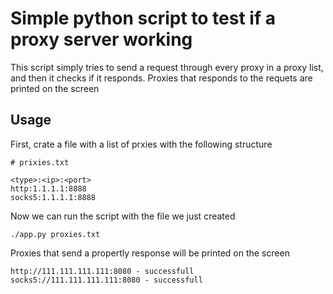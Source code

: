 # Simple python script to test if a proxy server working

This script simply tries to send a request through every proxy in a proxy list, and then it checks if it responds.
Proxies that responds to the requets are printed on the screen

## Usage
First, crate a file with a list of prxies with the following structure
```
# prixies.txt

<type>:<ip>:<port>
http:1.1.1.1:8888
socks5:1.1.1.1:8888
```

Now we can run the script with the file we just created
```
./app.py proxies.txt
```

Proxies that send a propertly response will be printed on the screen
```
http://111.111.111.111:8080 - successfull
socks5://111.111.111.111:8080 - successfull
```
